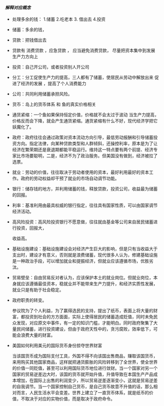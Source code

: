 #### *解释对应概念*

- 处理多余的钱：  1.储蓄 2.吃老本 3. 借出去 4.投资

- 储蓄：多余的钱，

- 贷款：把钱借出去

- 贷款有 消费贷款 ，应急贷款 ， 应当避免消费贷款， 尽量把资本集中到发展生产力方向上  

- 投资：自己开公司，或者投资别人开公司

- 分工：分工促使生产力的提高，三人都有了储蓄，使居民从劳动中解放出来 促进了经济的发展 ，提高了个人消费能力

- 公司：共同利用储蓄承担风险。

- 货币：岛上的货币体系 和 鱼的真实价格相关 

- 通货紧缩：一个鱼如果保持恒定价值，价格就不会太过于波动   当生产力提高，价格反而会下降，就会产生通货紧缩。通货紧缩有什么不好，现代经济学把它妖魔化了。 

- 政府：政府往往会通过政策对资本流动方向引导，最低劳动报酬和引导储蓄投资方向。指定法律，向某种贷款类型和人群倾斜，还操控利率，原本是为了让经济在繁荣期还是衰退期都能平稳运行。维持这一特点要有两个前提、经济专家比市场要聪明，二是，经济不为了政治服务。但美国没有做到，经济被拉了选票。 

- 就业：劳动的价值，往往取决于劳动者使用的资本，最好利用最好的资本工作。政府的劳动权益却干预了就业的市场自动调节功能。 

- 银行：储存钱的地方，并利用储蓄的钱，释放贷款，投资公司，收益最为储蓄的回报。 

- 利率：基准利用由最具权威的银行指定，往往具有国家性质，可以由国家调节经济活动。 

- 高风险投资：高风险投资银行不愿意做，往往就由基金等公司来自居民储蓄进行投资，回报大，

  收益高。 

- 基础设施建设：基础设施建设会对经济产生巨大的影响，但是只有当收益大于支出时，建设才有意义，否则就是浪费储蓄，现代很多人认为，修建基础设施是一种政治手段，可以增加就业和提振经济，但就业应该遵循市场，优胜劣汰。 

- 贸易壁垒：自由贸易反对者认为，应该保护本土的就业岗位。但就业岗位，本身就应该遵循最佳资本，稳就业并不能带来生产力提升，和经济实质性发展，就业只是有助于社会稳定。

- 政府职责的转变。

  参议院为了个人利益，为了赢得选民的支持，提出了纸币，表面上将大量的财富，都投资到社会的方方面面，实际上使得居民的储蓄造成贬值，同时未免民众发现，对应原文中事件，有一定的知识门槛，才能明白。同时政府聚集了大量民间储蓄，进行投资建设，但由于政府天性中的，贪污腐败，效率低下，可能会浪费大量的财富。

- 美国如何利用美元的国际货币身份掠夺世界财富

  当该国货币成为国际支付工具，外国不得不向该国出售商品，赚取该国货币，来用购买其他国家商品，这样就把通货膨胀的风险转移到了全世界，使全世界的价值一同贬值，甚至可以利用国际货币地位进行敛财。当一个国家对另一个国家的贸易逆差边大时，该国的货币就开始升值，升值导致在本国生产产品成本增加，在国际上出售的利润变少，所以贸易逆差逐渐变小，这就是贸易逆差的自我调节。当一个国家控制自己货币，是自己货币故意不升值的话，那么相对而言，人民生活水平会变差。世界上建立了一直货币体系，就是纸币的价值，不取决于对应的实物价值，而是取决于政府命令。
